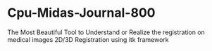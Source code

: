 # Cpu-Midas-Journal-800


The Most Beautiful Tool to Understand or Realize the registration on medical images
2D/3D Registration using itk framework
